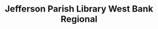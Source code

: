 ---
layout: repo
title: "Jefferson Parish Library West Bank Regional"
id: 24886
permalink: repos/24886/
---